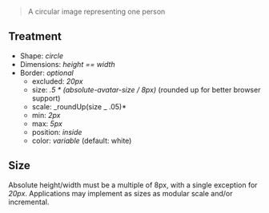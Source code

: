 > A circular image representing one person

## Treatment

- Shape: _circle_
- Dimensions: _height == width_
- Border: _optional_
  - excluded: _20px_
  - size: _.5 \* (absolute-avatar-size / 8px)_ (rounded up for better browser support)
  - scale: _roundUp(size _ .05)\*
  - min: _2px_
  - max: _5px_
  - position: _inside_
  - color: _variable_ (default: white)

## Size

Absolute height/width must be a multiple of 8px, with a single exception for _20px_.
Applications may implement as sizes as modular scale and/or incremental.
